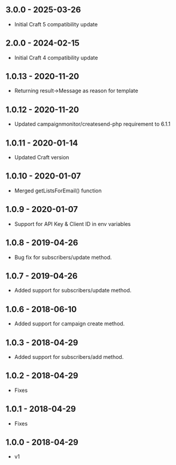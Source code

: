 ## 3.0.0 - 2025-03-26

* Initial Craft 5 compatibility update

## 2.0.0 - 2024-02-15

* Initial Craft 4 compatibility update

## 1.0.13 - 2020-11-20

* Returning result->Message as reason for template

## 1.0.12 - 2020-11-20

* Updated campaignmonitor/createsend-php requirement to 6.1.1

## 1.0.11 - 2020-01-14

* Updated Craft version

## 1.0.10 - 2020-01-07

* Merged getListsForEmail() function

## 1.0.9 - 2020-01-07

* Support for API Key & Client ID in env variables

## 1.0.8 - 2019-04-26

* Bug fix for subscribers/update method.

## 1.0.7 - 2019-04-26

* Added support for subscribers/update method.

## 1.0.6 - 2018-06-10

* Added support for campaign create method.

## 1.0.3 - 2018-04-29

* Added support for subscribers/add method.

## 1.0.2 - 2018-04-29

* Fixes

## 1.0.1 - 2018-04-29

* Fixes

## 1.0.0 - 2018-04-29

* v1